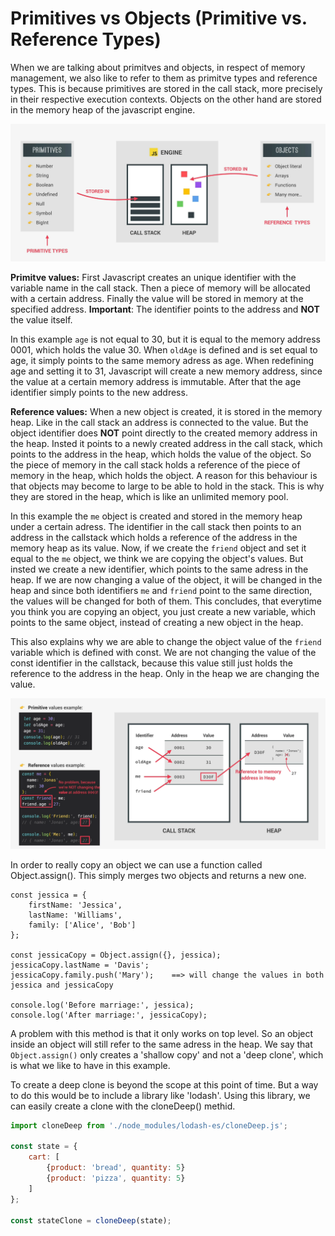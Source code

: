 # Primitives vs Objects (Primitive vs. Reference Types)

When we are talking about primitves and objects, in respect of memory management, we also like to refer to them as primitve types and reference types. This is because primitives are stored in the call stack, more precisely in their respective execution contexts. Objects on the other hand are stored in the memory heap of the javascript engine.

![primitive_vs_object](../images//primitves_vs_objects_image.png)

**Primitve values:**
First Javascript creates an unique identifier with the variable name in the call stack. Then a piece of memory will be allocated with a certain address. Finally the value will be stored in memory at the specified address. **Important**: The identifier points to the address and **NOT** the value itself.

In this example <code>age</code> is not equal to 30, but it is equal to the memory address 0001, which holds the value 30. When <code>oldAge</code> is defined and is set equal to age, it simply points to the same memory adress as age. When redefining age and setting it to 31, Javascript will create a new memory address, since the value at a certain memory address is immutable. After that the age identifier simply points to the new address.

**Reference values:**
When a new object is created, it is stored in the memory heap. Like in the call stack an address is connected to the value. But the object identifier does **NOT** point directly to the created memory address in the heap. Insted it points to a newly created address in the call stack, which points to the address in the heap, which holds the value of the object. So the piece of memory in the call stack holds a reference of the piece of memory in the heap, which holds the object.
A reason for this behaviour is that objects may become to large to be able to hold in the stack. This is why they are stored in the heap, which is like an unlimited memory pool.

In this example the <code>me</code> object is created and stored in the memory heap under a certain adress. The identifier in the call stack then points to an address in the callstack which holds a reference of the address in the memory heap as its value. Now, if we create the <code>friend</code> object and set it equal to the <code>me</code> object, we think we are copying the object's values. But insted we create a new identifier, which points to the same adress in the heap. If we are now changing a value of the object, it will be changed in the heap and since both identifiers <code>me</code> and <code>friend</code> point to the same direction, the values will be changed for both of them. This concludes, that everytime you think you are copying an object, you just create a new variable, which points to the same object, instead of creating a new object in the heap.

This also explains why we are able to change the object value of the <code>friend</code> variable which is defined with const. We are not changing the value of the const identifier in the callstack, because this value still just holds the reference to the address in the heap. Only in the heap we are changing the value.

![primite_object_callstack_Heap](../images/primitves_vs_objects_in_callstack_and_heap.png)

In order to really copy an object we can use a function called Object.assign(). This simply merges two objects and returns a new one.

    const jessica = {
        firstName: 'Jessica',
        lastName: 'Williams',
        family: ['Alice', 'Bob']
    };

    const jessicaCopy = Object.assign({}, jessica);
    jessicaCopy.lastName = 'Davis';
    jessicaCopy.family.push('Mary');    ==> will change the values in both jessica and jessicaCopy

    console.log('Before marriage:', jessica);
    console.log('After marriage:', jessicaCopy);

A problem with this method is that it only works on top level. So an object inside an object will still refer to the same adress in the heap. We say that <code>Object.assign()</code> only creates a 'shallow copy' and not a 'deep clone', which is what we like to have in this example.

To create a deep clone is beyond the scope at this point of time. But a way to do this would be to include a library like 'lodash'. Using this library, we can easily create a clone with the cloneDeep() methid.

```js
import cloneDeep from './node_modules/lodash-es/cloneDeep.js';

const state = {
    cart: [
        {product: 'bread', quantity: 5}
        {product: 'pizza', quantity: 5}
    ]
};

const stateClone = cloneDeep(state);
```